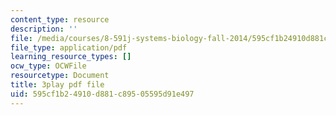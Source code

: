 ```yaml
---
content_type: resource
description: ''
file: /media/courses/8-591j-systems-biology-fall-2014/595cf1b24910d881c89505595d91e497_Cn5K8R8cEiI.pdf
file_type: application/pdf
learning_resource_types: []
ocw_type: OCWFile
resourcetype: Document
title: 3play pdf file
uid: 595cf1b2-4910-d881-c895-05595d91e497
---
```

